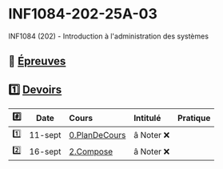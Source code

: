 # INF1084-202-25A-03
INF1084 (202) - Introduction à l'administration des systèmes

## :date: [Épreuves](.epreuves)

## :one: [Devoirs](Devoirs)

|:hash: | Date   | Cours                      | Intitulé                            |  Pratique                                                     |
|-------|--------|:---------------------------|:------------------------------------|:--------------------------------------------------------------|
| :one: |11-sept| [0.PlanDeCours](0.PlanDeCours/.scripts/Participation.md)       | â Noter :x: |
| :two: |16-sept| [2.Compose](2.Compose)       | â Noter :x: |


